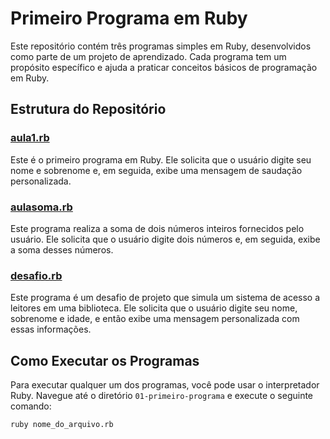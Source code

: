 # Primeiro Programa em Ruby

Este repositório contém três programas simples em Ruby, desenvolvidos como parte de um projeto de aprendizado. Cada programa tem um propósito específico e ajuda a praticar conceitos básicos de programação em Ruby.

## Estrutura do Repositório

### [aula1.rb](01-primeiro-programa/aula1.rb)

Este é o primeiro programa em Ruby. Ele solicita que o usuário digite seu nome e sobrenome e, em seguida, exibe uma mensagem de saudação personalizada.

### [aulasoma.rb](01-primeiro-programa/aulasoma.rb)

Este programa realiza a soma de dois números inteiros fornecidos pelo usuário. Ele solicita que o usuário digite dois números e, em seguida, exibe a soma desses números.

### [desafio.rb](01-primeiro-programa/desafio.rb)

Este programa é um desafio de projeto que simula um sistema de acesso a leitores em uma biblioteca. Ele solicita que o usuário digite seu nome, sobrenome e idade, e então exibe uma mensagem personalizada com essas informações.

## Como Executar os Programas

Para executar qualquer um dos programas, você pode usar o interpretador Ruby. Navegue até o diretório `01-primeiro-programa` e execute o seguinte comando:

```sh
ruby nome_do_arquivo.rb
